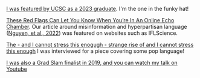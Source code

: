 [I was featured by UCSC as a 2023 graduate](https://www.instagram.com/reel/CtASzrqLlqH/?utm_source=ig_web_copy_link&igshid=MzRlODBiNWFlZA==). I'm the one in the funky hat!

[These Red Flags Can Let You Know When You’re In An Online Echo Chamber](https://www.eurekalert.org/news-releases/95737). Our article around misinformation and hyperpartisan language ([Nguyen, et al., 2022](https://journals.sagepub.com/doi/10.1177/09579265221108022)) was featured on websites such as IFLScience.

[The - and I cannot stress this enogugh - strange rise of and I cannot stress this enough](https://www.inverse.com/input/culture/the-and-i-cannot-stress-this-enough-strange-rise-of-and-i-cannot-stress-this-enough) I was interviewed for a piece covering some pop language!

[I was also a Grad Slam finalist in 2019, and you can watch my talk on Youtube](https://graddiv.ucsc.edu/calendar/grad-div-special-events/grad-slam/grad-slam-finalists-2019.html)
